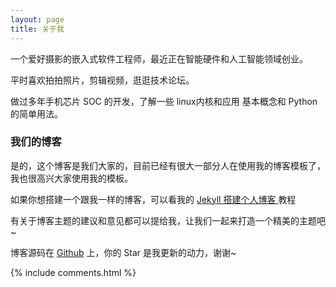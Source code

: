 ```yaml
---
layout: page
title: 关于我 
---
```


一个爱好摄影的嵌入式软件工程师，最近正在智能硬件和人工智能领域创业。
<p>
平时喜欢拍拍照片，剪辑视频，逛逛技术论坛。
<p>
做过多年手机芯片 SOC 的开发，了解一些 linux内核和应用 基本概念和 Python 的简单用法。

<p>

<h3> 我们的博客 </h3>  

<p>

是的，这个博客是我们大家的，目前已经有很大一部分人在使用我的博客模板了，我也很高兴大家使用我的模板。

<p>

如果你想搭建一个跟我一样的博客，可以看我的 
<a href="/2016/10/jekyll_tutorials1/"> Jekyll 搭建个人博客 </a>
教程

<p>

有关于博客主题的建议和意见都可以提给我，让我们一起来打造一个精美的主题吧~ 

<p> 

博客源码在 <a target="_blank" href='https://github.com/tuyaliang/tuyaliang.github.io/'>Github</a> 上，你的 Star 是我更新的动力，谢谢~

<p> 

<p> 

<p> 


{% include comments.html %}


